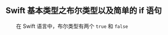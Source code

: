 ## Swift 基本类型之布尔类型以及简单的 if 语句

　　在 Swift 语言中，布尔类型有两个 `true` 和 `false` 


































